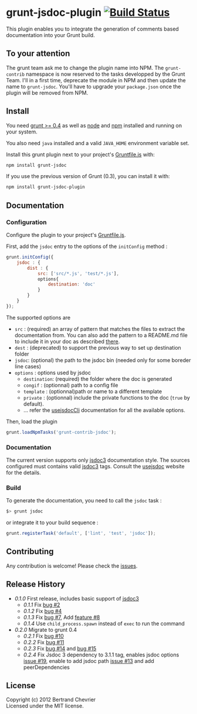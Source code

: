 # grunt-jsdoc-plugin [![Build Status](https://travis-ci.org/krampstudio/grunt-jsdoc-plugin.png)](https://travis-ci.org/krampstudio/grunt-jsdoc-plugin)

This plugin enables you to integrate the generation of comments based documentation into your Grunt build.

## To your attention

The grunt team ask me to change the plugin name into NPM. The `grunt-contrib` namespace is now reserved to the tasks developped by the Grunt Team.
I'll in a first time, deprecate the module in NPM and then update the name to `grunt-jsdoc`. You'll have to upgrade your `package.json` once the plugin will be removed from NPM.

## Install

You need [grunt >= 0.4][grunt] as well as [node] and [npm] installed and running on your system.

You also need `java` installed and a valid `JAVA_HOME` environment variable set.

Install this grunt plugin next to your project's [Gruntfile.js][getting_started] with: 

```bash
npm install grunt-jsdoc
```

If you use the previous version of Grunt (0.3), you can install it with:

```bash
npm install grunt-jsdoc-plugin
```


## Documentation

### Configuration

Configure the plugin to your project's [Gruntfile.js][getting_started].

First, add the `jsdoc` entry to the options of the `initConfig` method :

```javascript
grunt.initConfig({
    jsdoc : {
        dist : {
            src: ['src/*.js', 'test/*.js'], 
            options{
                destination: 'doc'
            }
        }
    }
});
```

The supported options are 

 * `src` : (required) an array of pattern that matches the files to extract the documentation from. You can also add the pattern to a README.md file to include it in your doc as described [there](http://usejsdoc.org/about-including-readme.html).
 * `dest` : (deprecated) to support the previous way to set up destination folder
 * `jsdoc`: (optional) the path to the jsdoc bin (needed only for some boreder line cases)
 * `options` : options used by jsdoc 
   * `destination`: (required) the folder where the doc is generated
   * `congif` : (optionnal) path to a config file
   * `template` : (optionnal)path or name to a different template
   * `private` : (optionnal) include the private functions to the doc (`true` by default).
   * ... refer the [usejsdocCli] documentation for all the available options.

Then, load the plugin 

```javascript
grunt.loadNpmTasks('grunt-contrib-jsdoc');
```

### Documentation

The current version supports only [jsdoc3] documentation style. The sources configured 
must contains valid [jsdoc3] tags. Consult the [usejsdoc] website for the details.

### Build

To generate the documentation, you need to call the `jsdoc` task :

```bash
$> grunt jsdoc
```

or integrate it to your build sequence : 

```javascript
grunt.registerTask('default', ['lint', 'test', 'jsdoc']);
```

## Contributing

Any contribution is welcome! Please check the [issues](https://github.com/krampstudio/grunt-jsdoc-plugin/issues).

## Release History


 * _0.1.0_ First release, includes basic support of [jsdoc3]
   * _0.1.1_ Fix [bug #2](https://github.com/krampstudio/grunt-jsdoc-plugin/issues/2)
   * _0.1.2_ Fix [bug #4](https://github.com/krampstudio/grunt-jsdoc-plugin/issues/4) 
   * _0.1.3_ Fix [bug #7](https://github.com/krampstudio/grunt-jsdoc-plugin/pull/7), Add [feature #8](https://github.com/krampstudio/grunt-jsdoc-plugin/pull/8)
   * _0.1.4_ Use `child_process.spawn` instead of `exec` to run the command
 * _0.2.0_ Migrate to grunt 0.4
   * _0.2.1_ Fix [bug #10](https://github.com/krampstudio/grunt-jsdoc-plugin/issues/10)
   * _0.2.2_ Fix [bug #11](https://github.com/krampstudio/grunt-jsdoc-plugin/issues/11)
   * _0.2.3_ Fix [bug #14](https://github.com/krampstudio/grunt-jsdoc-plugin/pull/14) and [bug #15](https://github.com/krampstudio/grunt-jsdoc-plugin/issues/15)
   * _0.2.4_ Fix Jsdoc 3 dependency to 3.1.1 tag, enables jsdoc options [issue #19](https://github.com/krampstudio/grunt-jsdoc-plugin/issues/19), enable to add jsdoc path [issue #13](https://github.com/krampstudio/grunt-jsdoc-plugin/issues/13) and add peerDependencies

[jsdoc3]: https://github.com/jsdoc3/jsdoc

## License
Copyright (c) 2012 Bertrand Chevrier  
Licensed under the MIT license.


[grunt]: https://gruntjs.com
[node]: http://nodejs.org
[npm]: http://npmjs.org
[getting_started]: https://github.com/gruntjs/grunt/wiki/Getting-started
[usejsdoc]: http://usejsdoc.org
[usejsdocCli]: http://usejsdoc.org/about-commandline.html
